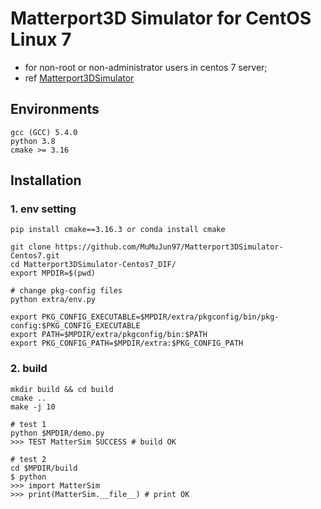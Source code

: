 # Matterport3D Simulator for CentOS Linux 7 
- for non-root or non-administrator users in centos 7 server; 
- ref [Matterport3DSimulator](https://github.com/peteanderson80/Matterport3DSimulator)

## Environments
```shell
gcc (GCC) 5.4.0
python 3.8
cmake >= 3.16
```

## Installation

### 1. env setting
```shell
pip install cmake==3.16.3 or conda install cmake

git clone https://github.com/MuMuJun97/Matterport3DSimulator-Centos7.git
cd Matterport3DSimulator-Centos7_DIF/
export MPDIR=$(pwd)

# change pkg-config files
python extra/env.py

export PKG_CONFIG_EXECUTABLE=$MPDIR/extra/pkgconfig/bin/pkg-config:$PKG_CONFIG_EXECUTABLE
export PATH=$MPDIR/extra/pkgconfig/bin:$PATH
export PKG_CONFIG_PATH=$MPDIR/extra:$PKG_CONFIG_PATH
```

### 2. build
```shell
mkdir build && cd build
cmake ..
make -j 10

# test 1
python $MPDIR/demo.py 
>>> TEST MatterSim SUCCESS # build OK

# test 2
cd $MPDIR/build
$ python
>>> import MatterSim
>>> print(MatterSim.__file__) # print OK
```
